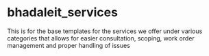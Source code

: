 # bhadaleit_services
This is for the base templates for the services we offer under various categories that allows for easier consultation, scoping, work order management and proper handling of issues
